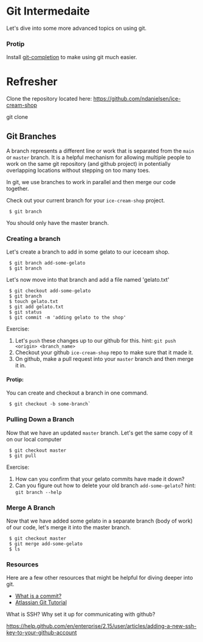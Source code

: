 
# Git Intermedaite 

Let's dive into some more advanced topics on using git.

### Protip

Install [git-completion](https://github.com/bobthecow/git-flow-completion/wiki/Install-Bash-git-completion) to make using git much easier.



# Refresher

Clone the repository located here: https://github.com/ndanielsen/ice-cream-shop


git clone 



## Git Branches

A branch represents a different line or work that is separated from the `main` or `master` branch. It is a helpful mechanism for allowing multiple people to work on the same git repository (and github project) in potentially overlapping locations without stepping on too many toes.

In git, we use branches to work in parallel and then merge our code together.

Check out your current branch for your `ice-cream-shop` project.

```
 $ git branch
```

You should only have the master branch.


### Creating a branch

Let's create a branch to add in some gelato to our iceceam shop.

```
 $ git branch add-some-gelato
 $ git branch

```

Let's now move into that branch and add a file named 'gelato.txt'

```
 $ git checkout add-some-gelato
 $ git branch
 $ touch gelato.txt
 $ git add gelato.txt
 $ git status
 $ git commit -m 'adding gelato to the shop'

```

Exercise:
1) Let's `push` these changes up to our github for this.
hint: `git push <origin> <branch_name>`
2) Checkout your github `ice-cream-shop` repo to make sure that it made it.
3) On github, make a pull request into your `master` branch and then merge it in.

#### Protip: 
You can create and checkout a branch in one command.

```
 $ git checkout -b some-branch`
```



### Pulling Down a Branch

Now that we have an updated `master` branch. Let's get the same copy of it on our local computer

```
 $ git checkout master
 $ git pull

```

Exercise:
1) How can you confirm that your gelato commits have made it down?
2) Can you figure out how to delete your old branch `add-some-gelato`? 
hint: `git branch --help`


### Merge A Branch

Now that we have added some gelato in a separate branch (body of work) of our code, let's merge it into the master branch.

```
 $ git checkout master
 $ git merge add-some-gelato
 $ ls

```


### Resources

Here are a few other resources that might be helpful for diving deeper into git.

- [What is a commit?](https://chris.beams.io/posts/git-commit/)
- [Atlassian Git Tutorial](https://www.atlassian.com/git/tutorials)


What is SSH? Why set it up for communicating with github?


https://help.github.com/en/enterprise/2.15/user/articles/adding-a-new-ssh-key-to-your-github-account
